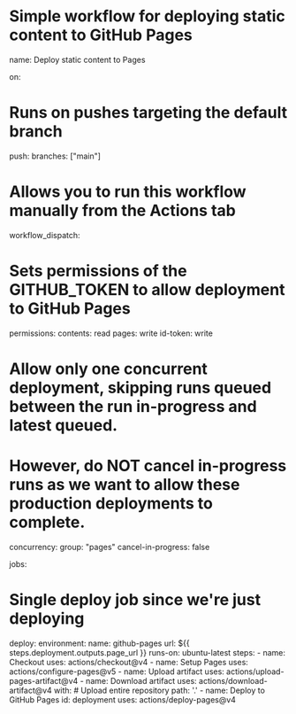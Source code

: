 # Simple workflow for deploying static content to GitHub Pages
name: Deploy static content to Pages

on:
  # Runs on pushes targeting the default branch
  push:
    branches: ["main"]

  # Allows you to run this workflow manually from the Actions tab
  workflow_dispatch:

# Sets permissions of the GITHUB_TOKEN to allow deployment to GitHub Pages
permissions:
  contents: read
  pages: write
  id-token: write

# Allow only one concurrent deployment, skipping runs queued between the run in-progress and latest queued.
# However, do NOT cancel in-progress runs as we want to allow these production deployments to complete.
concurrency:
  group: "pages"
  cancel-in-progress: false

jobs:
  # Single deploy job since we're just deploying
  deploy:
    environment:
      name: github-pages
      url: ${{ steps.deployment.outputs.page_url }}
    runs-on: ubuntu-latest
    steps:
      - name: Checkout
        uses: actions/checkout@v4
      - name: Setup Pages
        uses: actions/configure-pages@v5
      - name: Upload artifact
        uses: actions/upload-pages-artifact@v4
      - name: Download artifact
        uses: actions/download-artifact@v4
        with:
          # Upload entire repository
          path: '.'
      - name: Deploy to GitHub Pages
        id: deployment
        uses: actions/deploy-pages@v4
